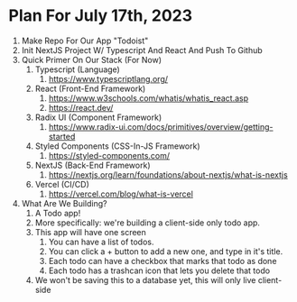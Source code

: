 # Plan For July 17th, 2023

1. Make Repo For Our App "Todoist"
2. Init NextJS Project W/ Typescript And React And Push To Github
3. Quick Primer On Our Stack (For Now)
   1. Typescript (Language)
      1. https://www.typescriptlang.org/
   2. React (Front-End Framework)
      1. https://www.w3schools.com/whatis/whatis_react.asp
      2. https://react.dev/
   3. Radix UI (Component Framework)
      1. https://www.radix-ui.com/docs/primitives/overview/getting-started
   4. Styled Components (CSS-In-JS Framework)
      1. https://styled-components.com/
   5. NextJS (Back-End Framework)
      1. https://nextjs.org/learn/foundations/about-nextjs/what-is-nextjs
   6. Vercel (CI/CD)
      1. https://vercel.com/blog/what-is-vercel
4. What Are We Building?
   1. A Todo app!
   2. More specifically: we're building a client-side only todo app.
   3. This app will have one screen
      1. You can have a list of todos.
      2. You can click a + button to add a new one, and type in it's title.
      3. Each todo can have a checkbox that marks that todo as done
      4. Each todo has a trashcan icon that lets you delete that todo
   4. We won't be saving this to a database yet, this will only live client-side
